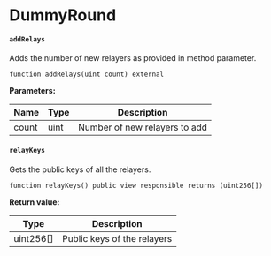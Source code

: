 # DummyRound

#### **`addRelays`**

Adds the number of new relayers as provided in method parameter.

```
function addRelays(uint count) external
```

**Parameters:**

| Name  | Type | Description                   |
|-------|------|-------------------------------|
| count | uint | Number of new relayers to add |

#### **`relayKeys`**

Gets the public keys of all the relayers.

```
function relayKeys() public view responsible returns (uint256[])
```

**Return value:**

| Type      | Description                  |
|-----------|------------------------------|
| uint256[] | Public keys of the relayers  |

